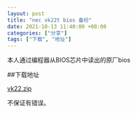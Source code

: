 ```yaml
---
layout: post
title: "nec vk22t bios 备份"
date: 2021-10-13 11:40:00 +08:00
categories: ["分享"]
tags: ["下载", "地址"]
---
```


本人通过编程器从BIOS芯片中读出的原厂bios

##下载地址


[vk22.zip][1]

不保证有错误。

  [1]: https://blog.asbid.cn/usr/uploads/2021/10/2626273821.zip